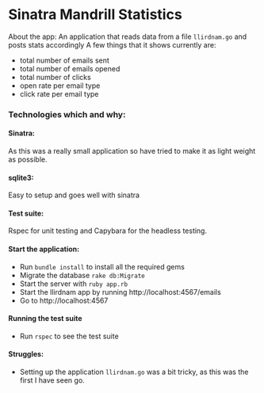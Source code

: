 # Sinatra Mandrill Statistics

About the app: An application that reads data from a file `llirdnam.go` and posts stats accordingly
A few things that it shows currently are:
- total number of emails sent
- total number of emails opened
- total number of clicks
- open rate per email type
- click rate per email type

### Technologies which and why:

#### Sinatra:

As this was a really small application so have tried to make it as light weight as possible.

#### sqlite3:

Easy to setup and goes well with sinatra

#### Test suite:

Rspec for unit testing and Capybara for the headless testing.

#### Start the application:

- Run `bundle install` to install all the required gems
- Migrate the database `rake db:Migrate`
- Start the server with `ruby app.rb`
- Start the llirdnam app by running http://localhost:4567/emails
- Go to http://localhost:4567

#### Running the test suite
- Run `rspec` to see the test suite

#### Struggles:

- Setting up the application `llirdnam.go` was a bit tricky, as this was the first I have seen go.
